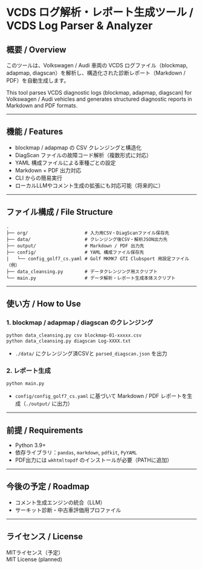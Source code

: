 # VCDS ログ解析・レポート生成ツール / VCDS Log Parser & Analyzer

## 概要 / Overview

このツールは、Volkswagen / Audi 車両の VCDS ログファイル（blockmap, adapmap, diagscan）を解析し、構造化された診断レポート（Markdown / PDF）を自動生成します。

This tool parses VCDS diagnostic logs (blockmap, adapmap, diagscan) for Volkswagen / Audi vehicles and generates structured diagnostic reports in Markdown and PDF formats.

---

## 機能 / Features

- blockmap / adapmap の CSV クレンジングと構造化  
- DiagScan ファイルの故障コード解析（複数形式に対応）  
- YAML 構成ファイルによる車種ごとの設定  
- Markdown + PDF 出力対応  
- CLI からの簡易実行  
- ローカルLLMやコメント生成の拡張にも対応可能（将来的に）

---

## ファイル構成 / File Structure

```
.
├── org/                     # 入力用CSV・DiagScanファイル保存先
├── data/                    # クレンジング後CSV・解析JSON出力先
├── output/                  # Markdown / PDF 出力先
├── config/                  # YAML 構成ファイル保存先
|   └── config_golf7_cs.yaml # Golf MKMK7 GTI Clubsport 用設定ファイル（例）
├── data_cleansing.py        # データクレンジング用スクリプト
└── main.py                  # データ解析・レポート生成本体スクリプト
```

---

## 使い方 / How to Use

### 1. blockmap / adapmap / diagscan のクレンジング

```bash
python data_cleansing.py csv blockmap-01-xxxxx.csv
python data_cleansing.py diagscan Log-XXXX.txt
```

- `./data/` にクレンジング済CSVと `parsed_diagscan.json` を出力

### 2. レポート生成

```bash
python main.py
```

- `config/config_golf7_cs.yaml` に基づいて Markdown / PDF レポートを生成（`./output/` に出力）

---

## 前提 / Requirements

- Python 3.9+
- 依存ライブラリ：`pandas`, `markdown`, `pdfkit`, `PyYAML`
- PDF出力には `wkhtmltopdf` のインストールが必要（PATHに追加）

---

## 今後の予定 / Roadmap

- コメント生成エンジンの統合（LLM）
- サーキット診断・中古車評価用プロファイル

---

## ライセンス / License

MITライセンス（予定）  
MIT License (planned)